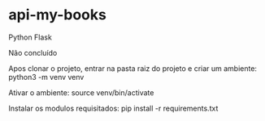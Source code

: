 # api-my-books
Python
Flask

Não concluído

Apos clonar o projeto, entrar na pasta raiz do projeto e criar um ambiente:
python3 -m venv venv

Ativar o ambiente:
source venv/bin/activate

Instalar os modulos requisitados:
pip install -r requirements.txt


